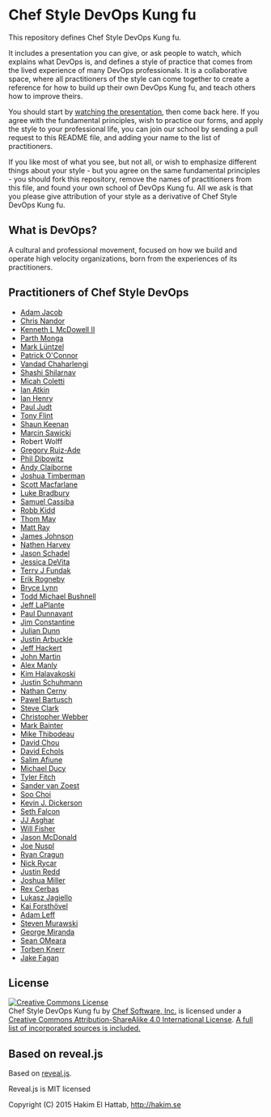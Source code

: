 # Chef Style DevOps Kung fu

This repository defines Chef Style DevOps Kung fu.

It includes a presentation you can give, or ask people to watch, which explains
what DevOps is, and defines a style of practice that comes from the lived
experience of many DevOps professionals. It is a collaborative space, where all
practitioners of the style can come together to create a reference for how to
build up their own DevOps Kung fu, and teach others how to improve theirs.

You should start by [watching the presentation](https://www.youtube.com/watch?v=_DEToXsgrPc), then come back here. If you agree
with the fundamental principles, wish to practice our forms, and apply the style
to your professional life, you can join our school by sending a pull request to
this README file, and adding your name to the list of practitioners.

If you like most of what you see, but not all, or wish to emphasize different
things about your style - but you agree on the same fundamental principles - you
should fork this repository, remove the names of practitioners from this file,
and found your own school of DevOps Kung fu. All we ask is that you please give
attribution of your style as a derivative of Chef Style DevOps Kung fu.

## What is DevOps?

A cultural and professional movement, focused on how we build and operate high
velocity organizations, born from the experiences of its practitioners.

## Practitioners of Chef Style DevOps

* [Adam Jacob](http://chef.io)
* [Chris Nandor](http://pudge.net/)
* [Kenneth L McDowell II](https://github.com/kmcdowell85)
* [Parth Monga](https://github.com/Parthmonga)
* [Mark Lüntzel](https://github.com/luntzel)
* [Patrick O'Connor](http://github.com/dontrebootme)
* [Vandad Chaharlengi](https://github.com/vandadck)
* [Shashi Shilarnav](https://github.com/shashirsa)
* [Micah Coletti](http://ancestry.com)
* [Ian Atkin](https://versal.com)
* [Ian Henry](http://geekblood.com)
* [Paul Judt](http://www.shopatron.com)
* [Tony Flint](http://nefario.us)
* [Shaun Keenan](http://skeenan.net)
* [Marcin Sawicki](https://github.com/odcinek)
* Robert Wolff
* [Gregory Ruiz-Ade](https://github.com/gkra)
* [Phil Dibowitz](http://github.com/jaymzh)
* [Andy Claiborne](http://github.com/veloandy)
* [Joshua Timberman](https://github.com/jtimberman)
* [Scott Macfarlane](https://github.com/smacfarlane)
* [Luke Bradbury](https://github.com/hanskreuger)
* [Samuel Cassiba](http://github.com/scassiba)
* [Robb Kidd](http://github.com/robbkidd)
* [Thom May](https://github.com/thommay)
* [Matt Ray](http://github.com/mattray)
* [James Johnson](http://github.com/jcejohnson)
* [Nathen Harvey](http://github.com/nathenharvey)
* [Jason Schadel](http://github.com/wyrdvans)
* [Jessica DeVita](http://github.com/ubergeekgirl)
* [Terry J Fundak](http://github.com/tjsoftworks)
* [Erik Rogneby](http://github.com/err0)
* [Bryce Lynn](http://github.com/bignastybryce)
* [Todd Michael Bushnell](http://github.com/toddmichael)
* [Jeff LaPlante](http://github.com/jefflaplante)
* [Paul Dunnavant](http://github.com/pdunnavant)
* [Jim Constantine](http://github.com/jaconstantine)
* [Julian Dunn](http://github.com/juliandunn)
* [Justin Arbuckle](http://github.com/dromologue)
* [Jeff Hackert](https://github.com/jchackert)
* [John Martin](http://github.com/tekbuddha)
* [Alex Manly](http://github.com/alexmanly)
* [Kim Halavakoski](http://github.com/khalavak)
* [Justin Schuhmann](https://github.com/EasyAsABC123)
* [Nathan Cerny](https://github.com/ncerny/)
* [Pawel Bartusch](http://twitter.com/pbartusch)
* [Steve Clark](http://github.com/sclark007)
* [Christopher Webber](https://github.com/cwebberOps)
* [Mark Bainter](http://github.com/mbainter)
* [Mike Thibodeau](http://github.com/MikeTLive)
* [David Chou](https://twitter.com/iamdavidschou)
* [David Echols](http://github.com/echohack)
* [Salim Afiune](http://github.com/afiune)
* [Michael Ducy](https://twitter.com/mfdii)
* [Tyler Fitch](https://github.com/tfitch)
* [Sander van Zoest](https://github.com/svanzoest)
* [Soo Choi](https://github.com/soosiechoi)
* [Kevin J. Dickerson](http://github.com/kevindickerson)
* [Seth Falcon](https://github.com/seth)
* [JJ Asghar](https://github.com/jjasghar)
* [Will Fisher](https://github.com/teknofire)
* [Jason McDonald](https://github.com/hamburglar)
* [Joe Nuspl](http://github.com/nvwls)
* [Ryan Cragun](https://github.com/ryancragun)
* [Nick Rycar](https://github.com/ChefRycar)
* [Justin Redd](https://twitter.com/justinredd)
* [Joshua Miller](https://github.com/jassinpain)
* [Rex Cerbas](https://github.com/rx007)
* [Lukasz Jagiello](https://github.com/ljagiello)
* [Kai Forsthövel](https://github.com/kforsthoevel)
* [Adam Leff](https://github.com/adamleff)
* [Steven Murawski](https://github.com/smurawski)
* [George Miranda](https://github.com/gmiranda23)
* [Sean OMeara](https://github.com/someara)
* [Torben Knerr](https://github.com/tknerr)
* [Jake Fagan](https://github.com/jakef)

## License

<a rel="license" href="http://creativecommons.org/licenses/by-sa/4.0/"><img alt="Creative Commons License" style="border-width:0" src="https://i.creativecommons.org/l/by-sa/4.0/88x31.png" /></a><br /><span xmlns:dct="http://purl.org/dc/terms/" property="dct:title">Chef Style DevOps Kung fu</span> by <a xmlns:cc="http://creativecommons.org/ns#" href="http://chef.io" property="cc:attributionName" rel="cc:attributionURL">Chef Software, Inc.</a> is licensed under a <a rel="license" href="http://creativecommons.org/licenses/by-sa/4.0/">Creative Commons Attribution-ShareAlike 4.0 International License</a>. <a href="attribution.html">A full list of incorporated sources is included.</a>

## Based on reveal.js

Based on [reveal.js](http://lab.hakim.se/reveal-js).

Reveal.js is MIT licensed

Copyright (C) 2015 Hakim El Hattab, http://hakim.se
